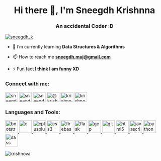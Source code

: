 <h1 align="center">Hi there 👋, I'm Sneegdh Krishnna</h1>
<h3 align="center">An accidental Coder :D</h3>

<p align="left"> <a href="https://twitter.com/sneegdh_k" target="blank"><img src="https://img.shields.io/twitter/follow/sneegdh_k?logo=twitter&style=for-the-badge" alt="sneegdh_k" /></a> </p>

- 🌱 I’m currently learning **Data Structures & Algorithms**

- 📫 How to reach me **sneegdh.muj@gmail.com**

- ⚡ Fun fact **I think I am funny XD**

<h3 align="left">Connect with me:</h3>
<p align="left">
<a href="https://twitter.com/sneegdh_k" target="blank"><img align="center" src="https://cdn.jsdelivr.net/npm/simple-icons@3.0.1/icons/twitter.svg" alt="sneegdh_k" height="30" width="40" /></a>
<a href="https://linkedin.com/in/sneegdhk" target="blank"><img align="center" src="https://cdn.jsdelivr.net/npm/simple-icons@3.0.1/icons/linkedin.svg" alt="sneegdhk" height="30" width="40" /></a>
<a href="https://instagram.com/sneegdh._.k" target="blank"><img align="center" src="https://cdn.jsdelivr.net/npm/simple-icons@3.0.1/icons/instagram.svg" alt="sneegdh._.k" height="30" width="40" /></a>
<a href="https://medium.com/@krishnova" target="blank"><img align="center" src="https://cdn.jsdelivr.net/npm/simple-icons@3.0.1/icons/medium.svg" alt="@krishnova" height="30" width="40" /></a>
<a href="https://www.codechef.com/users/krishnova" target="blank"><img align="center" src="https://cdn.jsdelivr.net/npm/simple-icons@3.1.0/icons/codechef.svg" alt="krishnova" height="30" width="40" /></a>
<a href="https://www.leetcode.com/krishnova" target="blank"><img align="center" src="https://cdn.jsdelivr.net/npm/simple-icons@3.0.1/icons/leetcode.svg" alt="krishnova" height="30" width="40" /></a>
</p>

<h3 align="left">Languages and Tools:</h3>
<p align="left"> <a href="https://getbootstrap.com" target="_blank"> <img src="https://devicons.github.io/devicon/devicon.git/icons/bootstrap/bootstrap-plain.svg" alt="bootstrap" width="40" height="40"/> </a> <a href="https://www.cprogramming.com/" target="_blank"> <img src="https://devicons.github.io/devicon/devicon.git/icons/c/c-original.svg" alt="c" width="40" height="40"/> </a> <a href="https://www.w3schools.com/cpp/" target="_blank"> <img src="https://devicons.github.io/devicon/devicon.git/icons/cplusplus/cplusplus-original.svg" alt="cplusplus" width="40" height="40"/> </a> <a href="https://www.w3schools.com/css/" target="_blank"> <img src="https://devicons.github.io/devicon/devicon.git/icons/css3/css3-original-wordmark.svg" alt="css3" width="40" height="40"/> </a> <a href="https://firebase.google.com/" target="_blank"> <img src="https://www.vectorlogo.zone/logos/firebase/firebase-icon.svg" alt="firebase" width="40" height="40"/> </a> <a href="https://flask.palletsprojects.com/" target="_blank"> <img src="https://www.vectorlogo.zone/logos/pocoo_flask/pocoo_flask-icon.svg" alt="flask" width="40" height="40"/> </a> <a href="https://cloud.google.com" target="_blank"> <img src="https://www.vectorlogo.zone/logos/google_cloud/google_cloud-icon.svg" alt="gcp" width="40" height="40"/> </a> <a href="https://git-scm.com/" target="_blank"> <img src="https://www.vectorlogo.zone/logos/git-scm/git-scm-icon.svg" alt="git" width="40" height="40"/> </a> <a href="https://www.w3.org/html/" target="_blank"> <img src="https://devicons.github.io/devicon/devicon.git/icons/html5/html5-original-wordmark.svg" alt="html5" width="40" height="40"/> </a> <a href="https://developer.mozilla.org/en-US/docs/Web/JavaScript" target="_blank"> <img src="https://devicons.github.io/devicon/devicon.git/icons/javascript/javascript-original.svg" alt="javascript" width="40" height="40"/> </a> <a href="https://www.python.org" target="_blank"> <img src="https://devicons.github.io/devicon/devicon.git/icons/python/python-original.svg" alt="python" width="40" height="40"/> </a> <a href="https://sass-lang.com" target="_blank"> <img src="https://devicons.github.io/devicon/devicon.git/icons/sass/sass-original.svg" alt="sass" width="40" height="40"/> </a> </p>

<p><img align="center" src="https://github-readme-stats.vercel.app/api/top-langs?username=krishnova&show_icons=true&locale=en&layout=compact" alt="krishnova" /></p>
